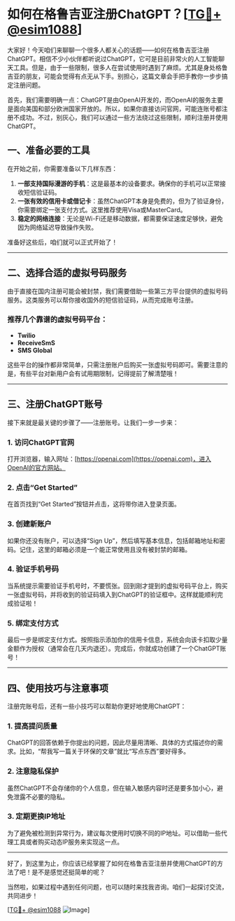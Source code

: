 # 如何在格鲁吉亚注册ChatGPT？[[TG💪+ @esim1088](https://t.me/s/esim1088)]

大家好！今天咱们来聊聊一个很多人都关心的话题——如何在格鲁吉亚注册ChatGPT。相信不少小伙伴都听说过ChatGPT，它可是目前非常火的人工智能聊天工具。但是，由于一些限制，很多人在尝试使用时遇到了麻烦。尤其是身处格鲁吉亚的朋友，可能会觉得有点无从下手。别担心，这篇文章会手把手教你一步步搞定注册问题。

首先，我们需要明确一点：ChatGPT是由OpenAI开发的，而OpenAI的服务主要是面向美国和部分欧洲国家开放的。所以，如果你直接访问官网，可能连账号都注册不成功。不过，别灰心，我们可以通过一些方法绕过这些限制，顺利注册并使用ChatGPT。

## 一、准备必要的工具

在开始之前，你需要准备以下几样东西：

1. **一部支持国际漫游的手机**：这是最基本的设备要求。确保你的手机可以正常接收短信验证码。
2. **一张有效的信用卡或借记卡**：虽然ChatGPT本身是免费的，但为了验证身份，你需要绑定一张支付方式。这里推荐使用Visa或MasterCard。
3. **稳定的网络连接**：无论是Wi-Fi还是移动数据，都需要保证速度足够快，避免因为网络延迟导致操作失败。

准备好这些后，咱们就可以正式开始了！

---

## 二、选择合适的虚拟号码服务

由于直接在国内注册可能会被封禁，我们需要借助一些第三方平台提供的虚拟号码服务。这类服务可以帮你接收国外的短信验证码，从而完成账号注册。

### 推荐几个靠谱的虚拟号码平台：
- **Twilio**
- **ReceiveSmS**
- **SMS Global**

这些平台的操作都非常简单，只需注册账户后购买一张虚拟号码即可。需要注意的是，有些平台对新用户会有试用期限制，记得提前了解清楚哦！

---

## 三、注册ChatGPT账号

接下来就是最关键的步骤了——注册账号。让我们一步一步来：

### 1. 访问ChatGPT官网
打开浏览器，输入网址：[https://openai.com](https://openai.com)，进入OpenAI的官方网站。

### 2. 点击“Get Started”
在首页找到“Get Started”按钮并点击，这将带你进入登录页面。

### 3. 创建新账户
如果你还没有账户，可以选择“Sign Up”，然后填写基本信息，包括邮箱地址和密码。记住，这里的邮箱必须是一个能正常使用且没有被封禁的邮箱。

### 4. 验证手机号码
当系统提示需要验证手机号时，不要慌张。回到刚才提到的虚拟号码平台上，购买一张虚拟号码，并将收到的验证码填入到ChatGPT的验证框中。这样就能顺利完成验证啦！

### 5. 绑定支付方式
最后一步是绑定支付方式。按照指示添加你的信用卡信息，系统会向该卡扣取少量金额作为授权（通常会在几天内退还）。完成后，你就成功创建了一个ChatGPT账号！

---

## 四、使用技巧与注意事项

注册完账号后，还有一些小技巧可以帮助你更好地使用ChatGPT：

### 1. 提高提问质量
ChatGPT的回答依赖于你提出的问题，因此尽量用清晰、具体的方式描述你的需求。比如，“帮我写一篇关于环保的文章”就比“写点东西”要好得多。

### 2. 注意隐私保护
虽然ChatGPT不会存储你的个人信息，但在输入敏感内容时还是要多加小心，避免泄露不必要的隐私。

### 3. 定期更换IP地址
为了避免被检测到异常行为，建议每次使用时切换不同的IP地址。可以借助一些代理工具或者购买动态IP服务来实现这一点。

---

好了，到这里为止，你应该已经掌握了如何在格鲁吉亚注册并使用ChatGPT的方法了吧！是不是感觉还挺简单的呢？

当然啦，如果过程中遇到任何问题，也可以随时来找我咨询。咱们一起探讨交流，共同进步！

[[TG💪+ @esim1088](https://t.me/s/esim1088) ![Image](https://i.postimg.cc/4NQfJmqS/Snipaste-2025-05-13-00-14-12.png)]
